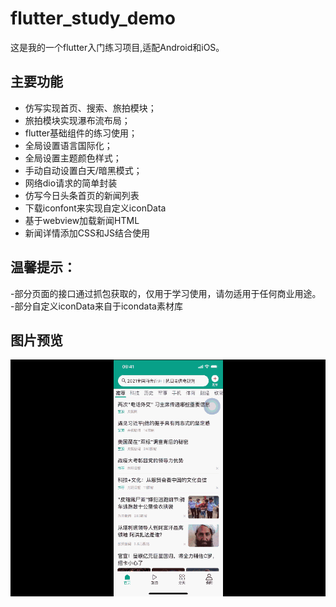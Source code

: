 # flutter_study_demo

这是我的一个flutter入门练习项目,适配Android和iOS。

## 主要功能

- 仿写实现首页、搜索、旅拍模块；
- 旅拍模块实现瀑布流布局；
- flutter基础组件的练习使用；
- 全局设置语言国际化；
- 全局设置主题颜色样式；
- 手动自动设置白天/暗黑模式；
- 网络dio请求的简单封装
- 仿写今日头条首页的新闻列表
- 下载iconfont来实现自定义iconData
- 基于webview加载新闻HTML
- 新闻详情添加CSS和JS结合使用

## 温馨提示：
-部分页面的接口通过抓包获取的，仅用于学习使用，请勿适用于任何商业用途。
-部分自定义iconData来自于icondata素材库

## 图片预览
  ![screen](https://github.com/Lester2020/NotebookDemo/blob/main/screen_1.gif)